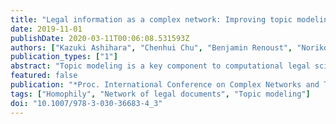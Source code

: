 ```yaml
---
title: "Legal information as a complex network: Improving topic modeling through homophily"
date: 2019-11-01
publishDate: 2020-03-11T00:06:08.531593Z
authors: ["Kazuki Ashihara", "Chenhui Chu", "Benjamin Renoust", "Noriko Okubo", "Noriko Takemura", "Yuta Nakashima", "Hajime Nagahara"]
publication_types: ["1"]
abstract: "Topic modeling is a key component to computational legal science. Network analysis is also very important to further understand the structure of references in legal documents. In this paper, we improve topic modeling for legal case documents by using homophily networks derived from two families of references: prior cases and statute laws. We perform a detailed analysis on a rich legal case dataset in order to create these networks. The use of the reference-induced homophily topic modeling improves on prior methods."
featured: false
publication: "*Proc. International Conference on Complex Networks and Their Applications*"
tags: ["Homophily", "Network of legal documents", "Topic modeling"]
doi: "10.1007/978-3-030-36683-4_3"
---
```


